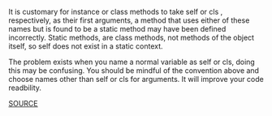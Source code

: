 It is customary for instance or class methods to take self or cls , respectively, as their first arguments, a method that uses either of these names but is found to be a static method may have been defined incorrectly.
Static methods, are class methods, not methods of the object itself, so self does not exist in a static context.

The problem exists when you name a normal variable as self or cls, doing this may be confusing. You should be mindful of the convention above and choose names other than self or cls for arguments. It will improve your code readbility.

[SOURCE](http://pylint-messages.wikidot.com/messages:W0211)